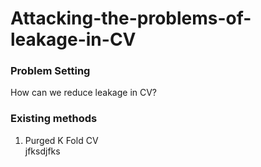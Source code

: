 # Attacking-the-problems-of-leakage-in-CV

### Problem Setting  
How can we reduce leakage in CV?
### Existing methods
1. Purged K Fold CV  
jfksdjfks
